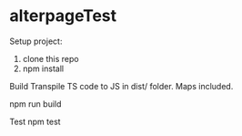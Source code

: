 # alterpageTest

Setup project:
1. clone this repo
2. npm install

Build
Transpile TS code to JS in dist/ folder. Maps included.

npm run build

Test
npm test

